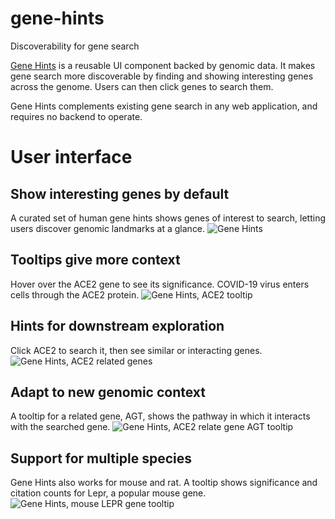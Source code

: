 # gene-hints
Discoverability for gene search

[Gene Hints](https://broad.io/gene-hints) is a reusable UI component backed by genomic data.  It makes gene search more discoverable by finding and showing interesting genes across the genome.  Users can then click genes to search them.

Gene Hints complements existing gene search in any web application, and requires no backend to operate.

# User interface
## Show interesting genes by default
A curated set of human gene hints shows genes of interest to search, letting users discover genomic landmarks at a glance.
![Gene Hints](https://github.com/broadinstitute/horsefish-private/blob/getting_tsv/images/01-gene-hints.png)

## Tooltips give more context
Hover over the ACE2 gene to see its significance.  COVID-19 virus enters cells through the ACE2 protein.
![Gene Hints, ACE2 tooltip](https://github.com/broadinstitute/horsefish-private/blob/getting_tsv/images/02-gene-hints-ace2-tooltip.png)

## Hints for downstream exploration
Click ACE2 to search it, then see similar or interacting genes.
![Gene Hints, ACE2 related genes](https://github.com/broadinstitute/horsefish-private/blob/getting_tsv/images/03-gene-hints-ace2-related-genes.png)

## Adapt to new genomic context
A tooltip for a related gene, AGT, shows the pathway in which it interacts with the searched gene.
![Gene Hints, ACE2 relate gene AGT tooltip](https://github.com/broadinstitute/horsefish-private/blob/getting_tsv/images/04-gene-hints-ace2-related-genes-agt-tooltip.png)

## Support for multiple species
Gene Hints also works for mouse and rat.  A tooltip shows significance and citation counts for Lepr, a popular mouse gene.
![Gene Hints, mouse LEPR gene tooltip](https://github.com/broadinstitute/horsefish-private/blob/getting_tsv/images/05-gene-hints-mus-musculus-lepr-tooltip.png)
